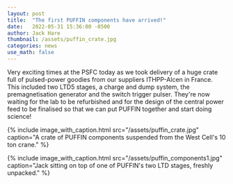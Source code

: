 ```yaml
---
layout: post
title:  "The first PUFFIN components have arrived!"
date:   2022-05-31 15:36:00 -0500
author: Jack Hare
thumbnail: /assets/puffin_crate.jpg
categories: news
use_math: false
---
```

Very exciting times at the PSFC today as we took delivery of a huge crate full of pulsed-power goodies from our suppliers ITHPP-Alcen in France. This included two LTD5 stages, a charge and dump system, the premagnetisation generator and the switch trigger pulser. They're now waiting for the lab to be refurbished and for the design of the central power feed to be finalised so that we can put PUFFIN together and start doing science!

{% include image_with_caption.html 
    src="/assets/puffin_crate.jpg" 
    caption="A crate of PUFFIN components suspended from the West Cell's 10 ton crane."
%}

{% include image_with_caption.html 
    src="/assets/puffin_components1.jpg" 
    caption="Jack sitting on top of one of PUFFIN's two LTD stages, freshly unpacked."
%}

